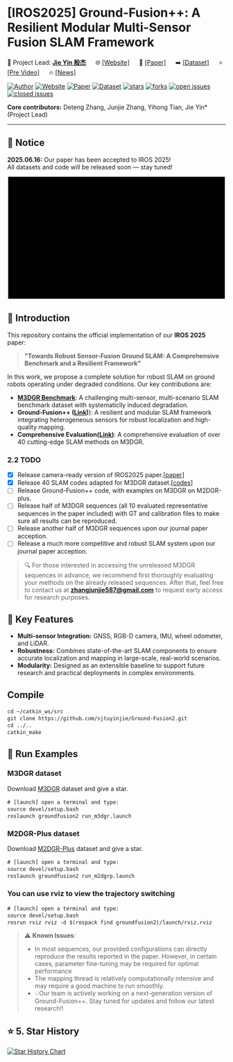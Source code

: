 # [IROS2025] Ground-Fusion++: A Resilient Modular Multi-Sensor Fusion SLAM Framework

💎 Project Lead: [**Jie Yin 殷杰**](https://sjtuyinjie.github.io/) &emsp; 
🌐 [[Website]](https://sjtuyinjie.github.io/M3DGR-website/) &emsp; 
📝 [[Paper]](https://arxiv.org/abs/2507.08364) &emsp; 
➡️ [[Dataset]](https://github.com/sjtuyinjie/M3DGR) &emsp; 
⭐️ [[Pre Video]](TBD) &emsp; 
🔥 [[News]](https://mp.weixin.qq.com/s/2dVvuS3z6YDXbCG9-EOYuw)

[![Author](https://img.shields.io/badge/Author-Jie%20Yin-blue)](https://sjtuyinjie.github.io/)
[![Website](https://img.shields.io/badge/Website-M3DGR--web-green)](https://sjtuyinjie.github.io/M3DGR-website/)
[![Paper](https://img.shields.io/badge/Paper-2507.08364-yellow)](https://arxiv.org/abs/2507.08364)
[![Dataset](https://img.shields.io/badge/Dataset-M3DGR-red)](https://github.com/sjtuyinjie/M3DGR)
[![stars](https://img.shields.io/github/stars/sjtuyinjie/Ground-Fusion2.svg)](https://github.com/sjtuyinjie/Ground-Fusion2)
[![forks](https://img.shields.io/github/forks/sjtuyinjie/Ground-Fusion2.svg)](https://github.com/sjtuyinjie/Ground-Fusion2)
[![open issues](https://img.shields.io/github/issues-raw/sjtuyinjie/Ground-Fusion2)](https://github.com/sjtuyinjie/Ground-Fusion2/issues)
[![closed issues](https://img.shields.io/github/issues-closed-raw/sjtuyinjie/Ground-Fusion2)](https://github.com/sjtuyinjie/Ground-Fusion2/issues)

**Core contributors:** Deteng Zhang, Junjie Zhang, Yihong Tian, Jie Yin*(Project Lead)

---

## 📢 Notice

**2025.06.16:** Our paper has been accepted to IROS 2025!  
All datasets and code will be released soon — stay tuned!

<div align="center">
  <img src="https://github.com/sjtuyinjie/Ground-Fusion2/blob/main/fig/demo.gif" width="500px" alt="Ground-Fusion++ Demo">
</div>


## 🎯 Introduction

This repository contains the official implementation of our **IROS 2025** paper:

> **"Towards Robust Sensor-Fusion Ground SLAM: A Comprehensive Benchmark and a Resilient Framework"**

In this work, we propose a complete solution for robust SLAM on ground robots operating under degraded conditions. Our key contributions are:

-  **[M3DGR Benchmark](https://github.com/sjtuyinjie/M3DGR)**: A challenging multi-sensor, multi-scenario SLAM benchmark dataset with systematiclly induced degradation. 
-  **Ground-Fusion++ ([Link](https://github.com/sjtuyinjie/Ground-Fusion2))**): A resilient and modular SLAM framework integrating heterogeneous sensors for robust localization and high-quality mapping.
-  **Comprehensive Evaluation([Link](https://github.com/sjtuyinjie/M3DGR/tree/main/baseline_systems))**: A comprehensive evaluation of over 40 cutting-edge SLAM methods on M3DGR.



### 2.2 TODO
- [x] Release camera-ready version of IROS2025 paper.[[paper](https://arxiv.org/abs/2507.08364)]
- [x] Release 40 SLAM codes adapted for M3DGR dataset.[[codes](https://github.com/sjtuyinjie/M3DGR?tab=readme-ov-file#6-supported-slam-algorithm-list)]
- [ ] Release Ground-Fusion++ code, with examples on M3DGR on M2DGR-plus.
- [ ] Release half of M3DGR sequences (all 10 evaluated representative sequences in the paper included) with GT and calibration files to make sure all results can be reproduced.
- [ ] Release another half of M3DGR sequences upon our journal paper acception.
- [ ] Release a much more competitive and robust SLAM system upon our journal paper acception.

> 🔍 For those interested in accessing the unreleased M3DGR sequences in advance, we recommend first thoroughly evaluating your methods on the already released sequences. After that, feel free to contact us at **zhangjunjie587@gmail.com** to request early access for research purposes.


## 🔧 Key Features

- **Multi-sensor Integration:** GNSS, RGB-D camera, IMU, wheel odometer, and LiDAR.  
- **Robustness:** Combines state-of-the-art SLAM components to ensure accurate localization and mapping in large-scale, real-world scenarios.  
- **Modularity:** Designed as an extensible baseline to support future research and practical deployments in complex environments.
  
## Compile
```
cd ~/catkin_ws/src
git clone https://github.com/sjtuyinjie/Ground-Fusion2.git
cd ../..
catkin_make
```


## 🚀 Run Examples
### M3DGR dataset
Download [M3DGR](https://github.com/sjtuyinjie/M3DGR) dataset and give a star.


~~~
# [launch] open a terminal and type:
source devel/setup.bash
roslaunch groundfusion2 run_m3dgr.launch
~~~


### M2DGR-Plus dataset
Download [M2DGR-Plus](https://github.com/sjtuyinjie/M2DGR-plus) dataset and give a star.


~~~
# [launch] open a terminal and type:
source devel/setup.bash
roslaunch groundfusion2 run_m2dgrp.launch
~~~

### You can use rviz to view the trajectory switching
~~~
# [launch] open a terminal and type:
source devel/setup.bash
rosrun rviz rviz -d $(rospack find groundfusion2)/launch/rviz.rviz
~~~



> ⚠️ **Known Issues**:  
> - In most sequences, our provided configurations can directly reproduce the results reported in the paper. However, in certain cases, parameter fine-tuning may be required for optimal performance
> - The mapping thread is relatively computationally intensive and may require a good machine to run smoothly.
> - 💡Our team is actively working on a next-generation version of Ground-Fusion++. Stay tuned for updates and follow our latest research!!


## ⭐️ 5. Star History

[![Star History Chart](https://api.star-history.com/svg?repos=sjtuyinjie/Ground-Fusion2&type=Timeline)](https://star-history.com/#Ashutosh00710/github-readme-activity-graph&Timeline)
